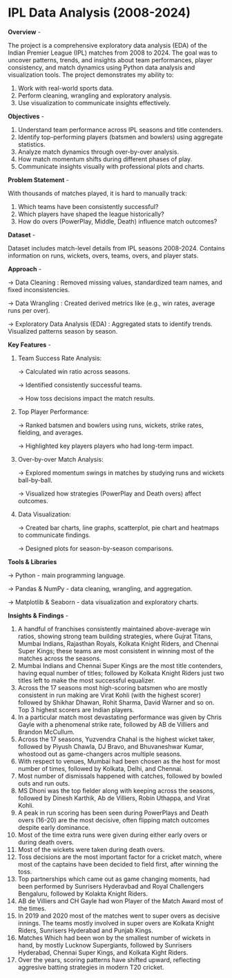 # **IPL Data Analysis (2008-2024)**




 **Overview** - 
 
 The project is a comprehensive exploratory data analysis (EDA) of the Indian Premier League (IPL) matches from 2008 to 2024. The goal was to uncover patterns, trends, and 
insights about team performances, player consistency, and match dynamics using Python data analysis and visualization tools.
The project demonstrates my ability to:
1. Work with real-world sports data.
2. Perform cleaning, wrangling and exploratory analysis.
3. Use visualization to communicate insights effectively.


**Objectives** -
1. Understand team performance across IPL seasons and title contenders.
2. Identify top-performing players (batsmen and bowlers) using aggregate statistics.
3. Analyze match dynamics through over-by-over analysis.
4. How match momentum shifts during different phases of play.
5. Communicate insights visually with professional plots and charts.


**Problem Statement** -

With thousands of matches played, it is hard to manually track:
1. Which teams have been consistently successful?
2. Which players have shaped the league historically?
3. How do overs (PowerPlay, Middle, Death) influence match outcomes?

**Dataset** -

Dataset includes match-level details from IPL seasons 2008-2024. Contains information on runs, wickets, overs, teams, overs, and player stats.



**Approach** -

-> Data Cleaning : Removed missing values, standardized team names, and fixed inconsistencies.

-> Data Wrangling : Created derived metrics like (e.g., win rates, average runs per over).

-> Exploratory Data Analysis (EDA) : Aggregated stats to identify trends. Visualized patterns season by season.





**Key Features** -

1. Team Success Rate Analysis:

   -> Calculated win ratio across seasons.
   
   -> Identified consistently successful teams.

   -> How toss decisions impact the match results.

2. Top Player Performance:

   -> Ranked batsmen and bowlers using runs, wickets, strike rates, fielding, and averages.

    -> Highlighted key players players who had long-term impact.

3. Over-by-over Match Analysis:

   -> Explored momentum swings in matches by studying runs and wickets ball-by-ball.

   -> Visualized how strategies (PowerPlay and Death overs) affect outcomes.

4. Data Visualization:

   -> Created bar charts, line graphs, scatterplot, pie chart and heatmaps to communicate findings.

   -> Designed plots for season-by-season comparisons.




**Tools & Libraries**

-> Python - main programming language.

-> Pandas & NumPy - data cleaning, wrangling, and aggregation.

-> Matplotlib & Seaborn - data visualization and exploratory charts. 




**Insights & Findings** -
1. A handful of franchises consistently maintained above-average win ratios, showing strong team building strategies, where Gujrat Titans, Mumbai Indians, Rajasthan Royals, Kolkata Knight
   Riders, and Chennai Super Kings; these teams are most consistent in winning most of the matches across the seasons.
2. Mumbai Indians and Chennai Super Kings are the most title contenders, having equal number of titles; followed by Kolkata Knight Riders just two titles left to make the most successful
   equalizer.
3. Across the 17 seasons most high-scoring batsmen who are mostly consistent in run making are Virat Kohli (with the highest scorer) followed by Shikhar Dhawan, Rohit Sharma, David Warner
   and so on. Top 3 highest scorers are Indian players.
4. In a particular match most devastating performance was given by Chris Gayle with a phenomenal strike rate, followed by AB de Villiers and Brandon McCullum.
5. Across the 17 seasons, Yuzvendra Chahal is the highest wicket taker, followed by Piyush Chawla, DJ Bravo, and Bhuvaneshwar Kumar, whostood out as game-changers acros multiple seasons.
6. With respect to venues, Mumbai had been chosen as the host for most number of times, followed by Kolkata, Delhi, and Chennai.
7. Most number of dismissals happened with catches, followed by bowled outs and run outs.
8. MS Dhoni was the top fielder along with keeping across the seasons, followed by Dinesh Karthik, Ab de Villiers, Robin Uthappa, and Virat Kohli.
9. A peak in run scoring has been seen during PowerPlays and Death overs (16-20) are the most decisive, often flipping match outcomes despite early dominance.
10. Most of the time extra runs were given during either early overs or during death overs.
11. Most of the wickets were taken during death overs.
12. Toss decisions are the most important factor for a cricket match, where most of the captains have been decided to field first, after winning the toss.
13. Top partnerships which came out as game changing moments, had been performed by Sunrisers Hyderavbad and Royal Challengers Bengaluru, followed by Kolakta Knight Riders.
14. AB de Villiers and CH Gayle had won Player of the Match Award most of the times.
15. In 2019 and 2020 most of the matches went to super overs as decisive innings. The teams mostly involved in super overs are Kolkata Knight Riders, Sunrisers Hyderabad and Punjab Kings.
16. Matches Which had been won by the smallest number of wickets in hand, by mostly Lucknow Supergiants, followed by Sunrisers Hyderabad, Chennai Super Kings, and Kolkata Kight Riders.
17. Over the years, scoring patterns have shifted upward, reflecting aggresive batting strategies in modern T20 cricket.
   
